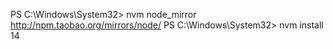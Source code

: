 PS C:\Windows\System32> nvm node_mirror http://npm.taobao.org/mirrors/node/
PS C:\Windows\System32> nvm install 14